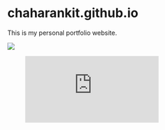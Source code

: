 # chaharankit.github.io
This is my personal portfolio website.

<img src="https://wakatime.com/badge/github/chaharankit/chaharankit.github.io.svg">
<figure><embed src="https://wakatime.com/share/@lucii/67cf83fb-a22f-4121-9b39-1ac90020f135.svg"></embed></figure>
